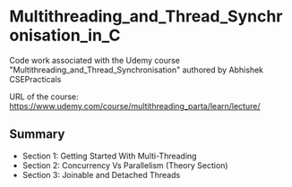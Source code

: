 # Multithreading_and_Thread_Synchronisation_in_C
Code work associated with the Udemy course "Multithreading_and_Thread_Synchronisation" authored by Abhishek CSEPracticals

URL of the course: https://www.udemy.com/course/multithreading_parta/learn/lecture/

## Summary

 * Section 1: Getting Started With Multi-Threading
 * Section 2: Concurrency Vs Parallelism (Theory Section)
 * Section 3: Joinable and Detached Threads
 
